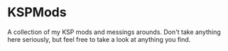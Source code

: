 KSPMods
=======

A collection of my KSP mods and messings arounds. Don't take anything here seriously, but feel free to take a look at anything you find.
